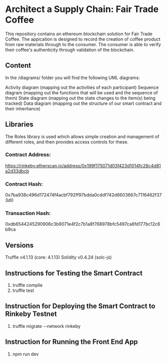 # Architect a Supply Chain: Fair Trade Coffee
This repository contains an ethereum blockchain solution for Fair Trade Coffee.  The appication is designed to record the creation of coffee product from raw materials through to the consumer.  The consumer is able to verify their coffee's authenticity through validation of the blockchain.

## Content
In the /diagrams/ folder you will find the following UML diagrams:

Activity diagram (mapping out the activities of each participant)
Sequence diagram (mapping out the functions that will be used and the sequence of them)
State diagram (mapping out the state changes to the item(s) being tracked)
Data diagram (mapping out the structure of our smart contract and their inheritance)
## Libraries
The Roles library is used which allows simple creation and management of different roles, and then provides access controls for these.

### Contract Address: 
https://rinkeby.etherscan.io/address/0x199f175071d03f423d1014fc28c4d81a2d33dbcb
### Contract Hash: 
0x7ba938c496d172474f4acbf792ff97bdda0cddf742d6603667c7116462f373d0
### Transaction Hash: 
0xdb6544245290906c3b9071e4f2c7b1a8f768978bfc5497ca6fd177bc12c6b9ca

## Versions
Truffle v4.1.13 (core: 4.1.13)
Solidity v0.4.24 (solc-js)

## Instructions for Testing the Smart Contract
1.  truffle compile
2.  truffle test

## Instruction for Deploying the Smart Contract to Rinkeby Testnet
1.  truffle migrate --network rinkeby

## Instruction for Running the Front End App
1. npm run dev